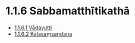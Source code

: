 # 1.1.6 Sabbamatthītikathā

* [1.1.6.1 Vādayutti](1.1.6/1.1.6.1.md)
* [1.1.6.2 Kālasaṃsandana](1.1.6/1.1.6.2.md)
